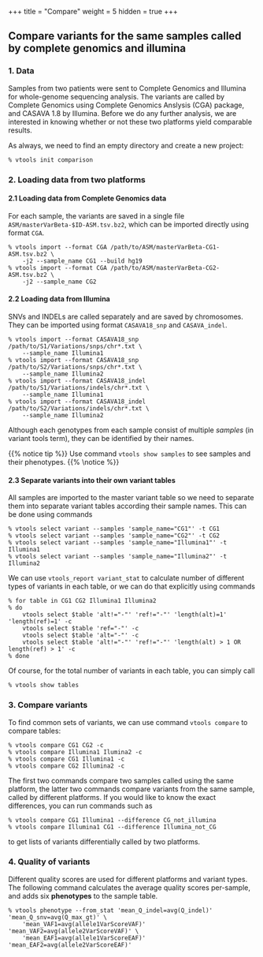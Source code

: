 +++
title = "Compare"
weight = 5
hidden = true
+++


## Compare variants for the same samples called by complete genomics and illumina




### 1. Data

Samples from two patients were sent to Complete Genomics and Illumina for whole-genome sequencing analysis. The variants are called by Complete Genomics using Complete Genomics Anslysis (CGA) package, and CASAVA 1.8 by Illumina. Before we do any further analysis, we are interested in knowing whether or not these two platforms yield comparable results. 

As always, we need to find an empty directory and create a new project: 



    % vtools init comparison
    



### 2. Loading data from two platforms

#### 2.1 Loading data from Complete Genomics data

For each sample, the variants are saved in a single file `ASM/masterVarBeta-$ID-ASM.tsv.bz2`, which can be imported directly using format `CGA`. 



    % vtools import --format CGA /path/to/ASM/masterVarBeta-CG1-ASM.tsv.bz2 \
        -j2 --sample_name CG1 --build hg19
    % vtools import --format CGA /path/to/ASM/masterVarBeta-CG2-ASM.tsv.bz2 \
        -j2 --sample_name CG2
    



#### 2.2 Loading data from Illumina

SNVs and INDELs are called separately and are saved by chromosomes. They can be imported using format `CASAVA18_snp` and `CASAVA_indel`. 



    % vtools import --format CASAVA18_snp /path/to/S1/Variations/snps/chr*.txt \
        --sample_name Illumina1
    % vtools import --format CASAVA18_snp /path/to/S2/Variations/snps/chr*.txt \
        --sample_name Illumina2
    % vtools import --format CASAVA18_indel /path/to/S1/Variations/indels/chr*.txt \
        --sample_name Illumina1
    % vtools import --format CASAVA18_indel /path/to/S2/Variations/indels/chr*.txt \
        --sample_name Illumina2
    

Although each genotypes from each sample consist of multiple *samples* (in variant tools term), they can be identified by their names. 


{{% notice tip %}}
Use command `vtools show samples` to see samples and their phenotypes. 
{{% \notice %}}


#### 2.3 Separate variants into their own variant tables

All samples are imported to the master variant table so we need to separate them into separate variant tables according their sample names. This can be done using commands 



    % vtools select variant --samples 'sample_name="CG1"' -t CG1
    % vtools select variant --samples 'sample_name="CG2"' -t CG2
    % vtools select variant --samples 'sample_name="Illumina1"' -t Illumina1
    % vtools select variant --samples 'sample_name="Illumina2"' -t Illumina2
    

We can use `vtools_report variant_stat` to calculate number of different types of variants in each table, or we can do that explicitly using commands 



    % for table in CG1 CG2 Illumina1 Illumina2
    % do
        vtools select $table 'alt!="-"' 'ref!="-"' 'length(alt)=1' 'length(ref)=1' -c
        vtools select $table 'ref="-"' -c
        vtools select $table 'alt="-"' -c
        vtools select $table 'alt!="-"' 'ref!="-"' 'length(alt) > 1 OR length(ref) > 1' -c
    % done
    

Of course, for the total number of variants in each table, you can simply call 



    % vtools show tables
    



### 3. Compare variants

To find common sets of variants, we can use command `vtools compare` to compare tables: 



    % vtools compare CG1 CG2 -c
    % vtools compare Illumina1 Ilumina2 -c
    % vtools compare CG1 Illumina1 -c
    % vtools compare CG2 Illumina2 -c
    

The first two commands compare two samples called using the same platform, the latter two commands compare variants from the same sample, called by different platforms. If you would like to know the exact differences, you can run commands such as 



    % vtools compare CG1 Illumina1 --difference CG_not_illumina
    % vtools compare Illumina1 CG1 --difference Illumina_not_CG
    

to get lists of variants differentially called by two platforms. 



### 4. Quality of variants

Different quality scores are used for different platforms and variant types. The following command calculates the average quality scores per-sample, and adds six **phenotypes** to the sample table. 

    % vtools phenotype --from_stat 'mean_Q_indel=avg(Q_indel)' 'mean_Q_snv=avg(Q_max_gt)' \
        'mean_VAF1=avg(allele1VarScoreVAF)' 'mean_VAF2=avg(allele2VarScoreVAF)' \
        'mean_EAF1=avg(allele1VarScoreEAF)' 'mean_EAF2=avg(allele2VarScoreEAF)'
